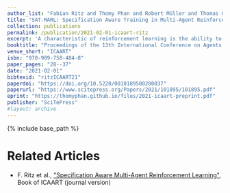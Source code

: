 ```yaml
---
author_list: "Fabian Ritz and Thomy Phan and Robert Müller and Thomas Gabor and Andreas Sedlmeier and Marc Zeller and Jan Wieghardt and Reiner Schmid and Horst Sauer and Cornel Klein and Claudia Linnhoff-Popien"
title: "SAT-MARL: Specification Aware Training in Multi-Agent Reinforcement Learning"
collection: publications
permalink: /publication/2021-02-01-icaart-ritz
excerpt: 'A characteristic of reinforcement learning is the ability to develop unforeseen strategies when solving problems. While such strategies sometimes yield superior performance, they may also result in undesired or even dangerous behavior. In industrial scenarios, a system’s behavior also needs to be predictable and lie within defined ranges. To enable the agents to learn (how) to align with a given specification, this paper proposes to explicitly transfer functional and non-functional requirements into shaped rewards. Experiments are carried out on the smart factory, a multi-agent environment modeling an industrial lot-size-one production facility, with up to eight agents and different multi-agent reinforcement learning algorithms. Results indicate that compliance with functional and non-functional constraints can be achieved by the proposed approach.'
booktitle: "Proceedings of the 13th International Conference on Agents and Artificial Intelligence"
venue_short: "ICAART"
isbn: "978-989-758-484-8"
paper_pages: "28--37"
date: "2021-02-01"
bibtexid: "ritzICAART21"
paperdoi: "https://doi.org/10.5220/0010189500280037"
paperurl: "https://www.scitepress.org/Papers/2021/101895/101895.pdf"
eprint: "https://thomyphan.github.io/files/2021-icaart-preprint.pdf"
publisher: "SciTePress"
#layout: archive
---
```


{% include base_path %}

# Related Articles
- F. Ritz et al., ["Specification Aware Multi-Agent Reinforcement Learning"](https://thomyphan.github.io/publication/2022-01-01-icaart-ritz), Book of ICAART (journal version)
